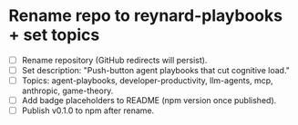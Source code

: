 # Rename repo to reynard-playbooks + set topics

- [ ] Rename repository (GitHub redirects will persist).
- [ ] Set description: "Push-button agent playbooks that cut cognitive load."
- [ ] Topics: agent-playbooks, developer-productivity, llm-agents, mcp, anthropic, game-theory.
- [ ] Add badge placeholders to README (npm version once published).
- [ ] Publish v0.1.0 to npm after rename.
